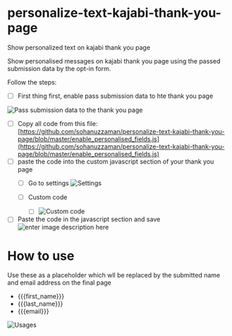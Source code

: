 # personalize-text-kajabi-thank-you-page
Show personalized text on kajabi thank you page

Show personalised messages on kajabi thank you page using the passed submission data by the opt-in form. 

Follow the steps: 

 - [ ] First thing first, enable pass submission data to hte thank you page

![Pass submission data to the thank you page](https://user-images.githubusercontent.com/12586098/82083293-51bd0d00-970b-11ea-9975-5421db0d7b64.png)

 
 - [ ] Copy all code from this file: [https://github.com/sohanuzzaman/personalize-text-kajabi-thank-you-page/blob/master/enable_personalised_fields.js](https://github.com/sohanuzzaman/personalize-text-kajabi-thank-you-page/blob/master/enable_personalised_fields.js)
 - [ ] paste the code into the custom javascript section of your thank you page
	 - [ ] Go to settings
	 ![Settings](https://user-images.githubusercontent.com/12586098/82084154-aca33400-970c-11ea-8bdd-602a52130990.png)
	
	 - [ ] Custom code
		 - [ ] ![Custom code](https://user-images.githubusercontent.com/12586098/82084310-ed9b4880-970c-11ea-950b-7b4081f169f2.png)
 - [ ] Paste the code in the javascript section and save
  ![enter image description here](https://user-images.githubusercontent.com/12586098/82084677-75815280-970d-11ea-874a-cfccd6a66d0c.png)

# How to use

Use these as a placeholder which wll be replaced by the submitted name and email address on the final page
 - {{{first_name}}}
 - {{{last_name}}}
 - {{{email}}}

![Usages](https://user-images.githubusercontent.com/12586098/82084936-035d3d80-970e-11ea-9980-6d622e6d4305.png)
